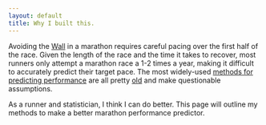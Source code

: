 ```yaml
---
layout: default
title: Why I built this.
---
```


Avoiding the [Wall](https://www.youtube.com/watch?v=6pttqFUviWs) in a marathon requires careful pacing over the first half of the race. Given the length of the race and the time it takes to recover, most runners only attempt a marathon race a 1-2 times a year, making it difficult to accurately predict their target pace. The most widely-used [methods for predicting performance](http://run-down.com/statistics/calcs_explained.php) are all pretty [old](http://www.cs.uml.edu/~phoffman/xcinfo3.html) and make questionable assumptions. 

As a runner and statistician, I think I can do better. This page will outline my methods to make a better marathon performance predictor.
